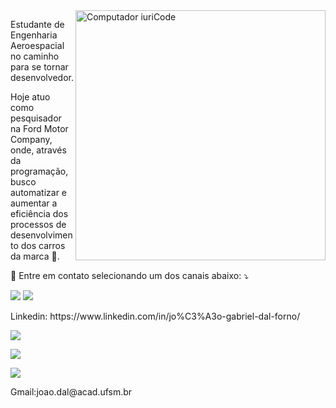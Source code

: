 <img src="https://raw.githubusercontent.com/MicaelliMedeiros/micaellimedeiros/master/image/computer-illustration.png" min-width="400px" max-width="400px" width="400px" align="right" alt="Computador iuriCode">

<p align="left"> 
  Estudante de Engenharia Aeroespacial no caminho para se tornar desenvolvedor.

Hoje atuo como pesquisador na Ford Motor Company, onde, através da programação, busco automatizar e aumentar a eficiência dos processos de desenvolvimento dos carros da marca :blue_car:.
</p>


<p align="left">
  💌 Entre em contato selecionando um dos canais abaixo: ⤵️
</p>

<p align="left">
  <a href="#" alt="Gmail">
  <img src="https://img.shields.io/badge/-Gmail-FF0000?style=flat-square&labelColor=FF0000&logo=gmail&logoColor=white&link=joao.dal@acad.ufsm.br" /></a>

  <a href="#" alt="Linkedin">
  <img src="https://img.shields.io/badge/-Linkedin-0e76a8?style=flat-square&logo=Linkedin&logoColor=white&link=https://www.linkedin.com/in/jo%C3%A3o-gabriel-dal-forno/" /></a>
  
  
  <p align="left">
  Linkedin: https://www.linkedin.com/in/jo%C3%A3o-gabriel-dal-forno/
</p>

[<img src="[http://www.google.com.au/images/nav_logo7.png](https://img.shields.io/badge/-Linkedin-0e76a8?style=flat-square&logo=Linkedin&logoColor=white&link)">](https://www.linkedin.com/in/jo%C3%A3o-gabriel-dal-forno/)

[<img src="https://img.shields.io/badge/-Linkedin-0e76a8?style=flat-square&logo=Linkedin&logoColor=white&link">](https://www.linkedin.com/in/jo%C3%A3o-gabriel-dal-forno/)

[<img src="http://www.google.com.au/images/nav_logo7.png">](http://google.com.au/)

  <p align="left">
  Gmail:joao.dal@acad.ufsm.br
</p>

